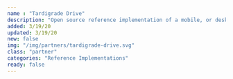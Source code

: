 ```yaml
---
name : "Tardigrade Drive"
description: "Open source reference implementation of a mobile, or desktop app for storing photos and videos in the decentralized cloud"
added: 3/19/20
updated: 3/19/20
new: false
img: "/img/partners/tardigrade-drive.svg"
class: "partner"
categories: "Reference Implementations"
ready: false
---
```

